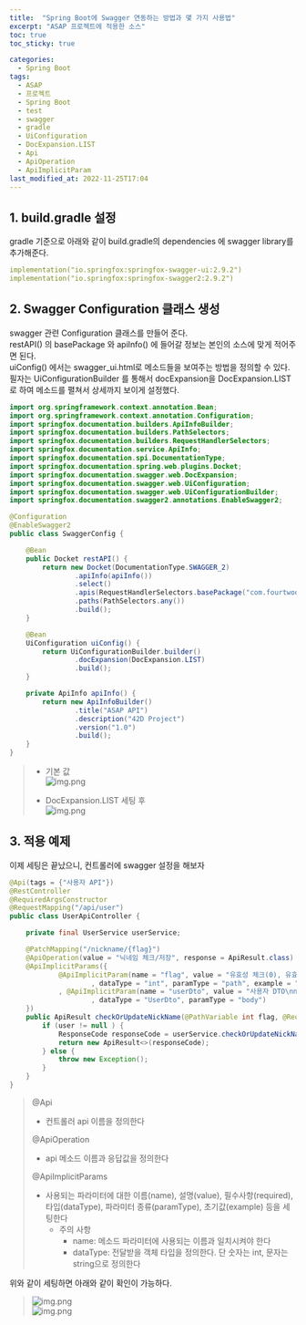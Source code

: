 ```yaml
---
title:  "Spring Boot에 Swagger 연동하는 방법과 몇 가지 사용법"
excerpt: "ASAP 프로젝트에 적용한 소스"
toc: true
toc_sticky: true

categories:
  - Spring Boot
tags:
  - ASAP
  - 프로젝트
  - Spring Boot
  - test
  - swagger
  - gradle
  - UiConfiguration
  - DocExpansion.LIST
  - Api
  - ApiOperation
  - ApiImplicitParam
last_modified_at: 2022-11-25T17:04
---
```


## 1. build.gradle 설정
gradle 기준으로 아래와 같이 build.gradle의 dependencies 에 swagger library를 추가해준다.  
```yaml
implementation("io.springfox:springfox-swagger-ui:2.9.2")
implementation("io.springfox:springfox-swagger2:2.9.2")
```

## 2. Swagger Configuration 클래스 생성
swagger 관련 Configuration 클래스를 만들어 준다.  
restAPI() 의 basePackage 와 apiInfo() 에 들어갈 정보는 본인의 소스에 맞게 적어주면 된다.  
uiConfig() 에서는 swagger_ui.html로 메소드들을 보여주는 방법을 정의할 수 있다.    
필자는 UiConfigurationBuilder 를 통해서 docExpansion을 DocExpansion.LIST 로 하여 메소드를 펼쳐서 상세까지 보이게 설정했다.  
```java
import org.springframework.context.annotation.Bean;
import org.springframework.context.annotation.Configuration;
import springfox.documentation.builders.ApiInfoBuilder;
import springfox.documentation.builders.PathSelectors;
import springfox.documentation.builders.RequestHandlerSelectors;
import springfox.documentation.service.ApiInfo;
import springfox.documentation.spi.DocumentationType;
import springfox.documentation.spring.web.plugins.Docket;
import springfox.documentation.swagger.web.DocExpansion;
import springfox.documentation.swagger.web.UiConfiguration;
import springfox.documentation.swagger.web.UiConfigurationBuilder;
import springfox.documentation.swagger2.annotations.EnableSwagger2;

@Configuration
@EnableSwagger2
public class SwaggerConfig {

    @Bean
    public Docket restAPI() {
        return new Docket(DocumentationType.SWAGGER_2)
                .apiInfo(apiInfo())
                .select()
                .apis(RequestHandlerSelectors.basePackage("com.fourtwod"))
                .paths(PathSelectors.any())
                .build();
    }

    @Bean
    UiConfiguration uiConfig() {
        return UiConfigurationBuilder.builder()
                .docExpansion(DocExpansion.LIST)
                .build();
    }

    private ApiInfo apiInfo() {
        return new ApiInfoBuilder()
                .title("ASAP API")
                .description("42D Project")
                .version("1.0")
                .build();
    }
}
```
> - 기본 값  
> ![img.png]({{site.url}}/assets/images/20221125/before.png)
> 
> - DocExpansion.LIST 세팅 후  
> ![img.png]({{site.url}}/assets/images/20221125/after.png)

## 3. 적용 예제
이제 세팅은 끝났으니, 컨트롤러에 swagger 설정을 해보자  
```java
@Api(tags = {"사용자 API"})
@RestController
@RequiredArgsConstructor
@RequestMapping("/api/user")
public class UserApiController {

    private final UserService userService;

    @PatchMapping("/nickname/{flag}")
    @ApiOperation(value = "닉네임 체크/저장", response = ApiResult.class)
    @ApiImplicitParams({
            @ApiImplicitParam(name = "flag", value = "유효성 체크(0), 유효성 체크 및 저장(1)", required = true
                    , dataType = "int", paramType = "path", example = "0")
            , @ApiImplicitParam(name = "userDto", value = "사용자 DTO\nnickname: 닉네임", required = true
                    , dataType = "UserDto", paramType = "body")
    })
    public ApiResult checkOrUpdateNickName(@PathVariable int flag, @RequestBody UserDto userDto, @ApiIgnore @LoginUser SessionUser user) throws Exception {
        if (user != null ) {
            ResponseCode responseCode = userService.checkOrUpdateNickName(flag, userDto.getNickname(), user);
            return new ApiResult<>(responseCode);
        } else {
            throw new Exception();
        }
    }
}
```

> @Api
> - 컨트롤러 api 이름을 정의한다
> 
> @ApiOperation
> - api 메소드 이름과 응답값을 정의한다
> 
> @ApiImplicitParams
> - 사용되는 파라미터에 대한 이름(name), 설명(value), 필수사항(required), 타입(dataType), 파라미터 종류(paramType), 초기값(example) 등을 세팅한다
>   - 주의 사항
>     - name: 메소드 파라미터에 사용되는 이름과 일치시켜야 한다
>     - dataType: 전달받을 객체 타입을 정의한다. 단 숫자는 int, 문자는 string으로 정의한다

위와 같이 세팅하면 아래와 같이 확인이 가능하다.
> ![img.png]({{site.url}}/assets/images/20221125/master.png)  
> ![img.png]({{site.url}}/assets/images/20221125/detail.png)